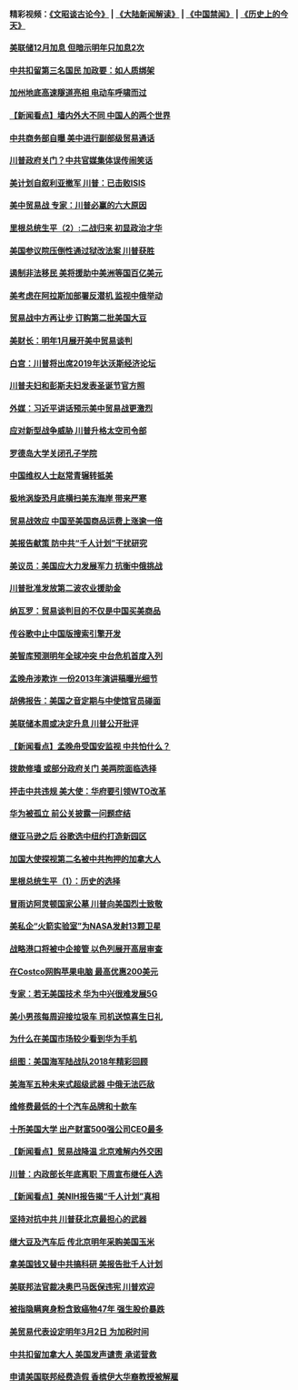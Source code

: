 #### 精彩视频：[《文昭谈古论今》](https://github.com/gfw-breaker/wenzhao/blob/master/README.md?t=12200331) | [《大陆新闻解读》](https://github.com/gfw-breaker/ntdtv-comedy/blob/master/README.md?t=12200331) | [《中国禁闻》](https://github.com/gfw-breaker/ntdtv-news/blob/master/README.md?t=12200331) | [《历史上的今天》](https://github.com/gfw-breaker/today-in-history/blob/master/README.md?t=12200331) 

#### [美联储12月加息 但暗示明年只加息2次](../pages/nsc412/n10920893.md?t=12200331) 

#### [中共扣留第三名国民 加政要：如人质绑架](../pages/nsc412/n10920887.md?t=12200331) 

#### [加州地底高速隧道亮相 电动车呼啸而过](../pages/nsc412/n10920767.md?t=12200331) 

#### [【新闻看点】墙内外大不同 中国人的两个世界](../pages/nsc412/n10920712.md?t=12200331) 

#### [中共商务部自曝 美中进行副部级贸易通话](../pages/nsc412/n10920635.md?t=12200331) 

#### [川普政府关门？中共官媒集体误传闹笑话](../pages/nsc412/n10920340.md?t=12200331) 

#### [美计划自叙利亚撤军 川普：已击败ISIS](../pages/nsc412/n10920579.md?t=12200331) 

#### [美中贸易战 专家：川普必赢的六大原因](../pages/nsc412/n10920421.md?t=12200331) 

#### [里根总统生平（2）:二战归来 初显政治才华](../pages/nsc412/n10919484.md?t=12200331) 

#### [美国参议院压倒性通过狱改法案 川普获胜](../pages/nsc412/n10919122.md?t=12200331) 

#### [遏制非法移民 美将援助中美洲等国百亿美元](../pages/nsc412/n10919532.md?t=12200331) 

#### [美考虑在阿拉斯加部署反潜机 监视中俄举动](../pages/nsc412/n10919530.md?t=12200331) 

#### [贸易战中方再让步 订购第二批美国大豆](../pages/nsc412/n10919154.md?t=12200331) 

#### [美财长：明年1月展开美中贸易谈判](../pages/nsc412/n10918842.md?t=12200331) 

#### [白宫：川普将出席2019年达沃斯经济论坛](../pages/nsc412/n10918624.md?t=12200331) 

#### [川普夫妇和彭斯夫妇发表圣诞节官方照](../pages/nsc412/n10918717.md?t=12200331) 

#### [外媒：习近平讲话预示美中贸易战更激烈](../pages/nsc412/n10918487.md?t=12200331) 

#### [应对新型战争威胁 川普升格太空司令部](../pages/nsc412/n10918501.md?t=12200331) 

#### [罗德岛大学关闭孔子学院](../pages/nsc412/n10918386.md?t=12200331) 

#### [中国维权人士赵常青辗转抵美](../pages/nsc412/n10918437.md?t=12200331) 

#### [极地涡旋恐月底横扫美东海岸 带来严寒](../pages/nsc412/n10918366.md?t=12200331) 

#### [贸易战效应 中国至美国商品运费上涨逾一倍](../pages/nsc412/n10918337.md?t=12200331) 

#### [美报告献策 防中共“千人计划”干扰研究](../pages/nsc412/n10916712.md?t=12200331) 

#### [美议员：美国应大力发展军力 抗衡中俄挑战](../pages/nsc412/n10917600.md?t=12200331) 

#### [川普批准发放第二波农业援助金](../pages/nsc412/n10916962.md?t=12200331) 

#### [纳瓦罗：贸易谈判目的不仅是中国买美商品](../pages/nsc412/n10917018.md?t=12200331) 

#### [传谷歌中止中国版搜索引擎开发](../pages/nsc412/n10917439.md?t=12200331) 

#### [美智库预测明年全球冲突 中台危机首度入列](../pages/nsc412/n10916856.md?t=12200331) 

#### [孟晚舟涉欺诈 一份2013年演讲稿曝光细节](../pages/nsc412/n10916405.md?t=12200331) 

#### [胡佛报告：美国之音定期与中使馆官员碰面](../pages/nsc412/n10916158.md?t=12200331) 

#### [美联储本周或决定升息 川普公开批评](../pages/nsc412/n10916516.md?t=12200331) 

#### [【新闻看点】孟晚舟受国安监视 中共怕什么？](../pages/nsc412/n10916290.md?t=12200331) 

#### [拨款修墙 或部分政府关门 美两院面临选择](../pages/nsc412/n10916254.md?t=12200331) 

#### [抨击中共违规 美大使：华府要引领WTO改革](../pages/nsc412/n10916337.md?t=12200331) 

#### [华为被孤立 前公关披露一问题症结](../pages/nsc412/n10916224.md?t=12200331) 

#### [继亚马逊之后 谷歌选中纽约打造新园区](../pages/nsc412/n10916244.md?t=12200331) 

#### [加国大使探视第二名被中共拘押的加拿大人](../pages/nsc412/n10916036.md?t=12200331) 

#### [里根总统生平（1）：历史的选择](../pages/nsc412/n10915488.md?t=12200331) 

#### [冒雨访阿灵顿国家公墓 川普向美国烈士致敬](../pages/nsc412/n10914684.md?t=12200331) 

#### [美私企“火箭实验室”为NASA发射13颗卫星](../pages/nsc412/n10914593.md?t=12200331) 

#### [战略港口将被中企接管 以色列展开高层审查](../pages/nsc412/n10914656.md?t=12200331) 

#### [在Costco网购苹果电脑 最高优惠200美元](../pages/nsc412/n10913554.md?t=12200331) 

#### [专家：若无美国技术 华为中兴很难发展5G](../pages/nsc412/n10913393.md?t=12200331) 

#### [美小男孩每周迎接垃圾车 司机送惊喜生日礼](../pages/nsc412/n10914575.md?t=12200331) 

#### [为什么在美国市场较少看到华为手机](../pages/nsc412/n10912210.md?t=12200331) 

#### [组图：美国海军陆战队2018年精彩回顾](../pages/nsc412/n10913826.md?t=12200331) 

#### [美海军五种未来式超级武器 中俄无法匹敌](../pages/nsc412/n10913021.md?t=12200331) 

#### [维修费最低的十个汽车品牌和十款车](../pages/nsc412/n10913112.md?t=12200331) 

#### [十所美国大学 出产财富500强公司CEO最多](../pages/nsc412/n10912203.md?t=12200331) 

#### [【新闻看点】贸易战降温 北京难解内外交困](../pages/nsc412/n10913260.md?t=12200331) 

#### [川普：内政部长年底离职 下周宣布继任人选](../pages/nsc412/n10913180.md?t=12200331) 

#### [【新闻看点】美NIH报告揭“千人计划”真相](../pages/nsc412/n10913124.md?t=12200331) 

#### [坚持对抗中共 川普获北京最担心的武器](../pages/nsc412/n10913202.md?t=12200331) 

#### [继大豆及汽车后 传北京明年采购美国玉米](../pages/nsc412/n10913299.md?t=12200331) 

#### [拿美国钱又替中共搞科研 美报告批千人计划](../pages/nsc412/n10913071.md?t=12200331) 

#### [美联邦法官裁决奥巴马医保违宪 川普欢迎](../pages/nsc412/n10912862.md?t=12200331) 

#### [被指隐瞒爽身粉含致癌物47年 强生股价暴跌](../pages/nsc412/n10912465.md?t=12200331) 

#### [美贸易代表设定明年3月2日 为加税时间](../pages/nsc412/n10912255.md?t=12200331) 

#### [中共扣留加拿大人 美国发声谴责 承诺营救](../pages/nsc412/n10912168.md?t=12200331) 

#### [申请美国联邦经费造假 香槟伊大华裔教授被解雇](../pages/nsc412/n10912060.md?t=12200331) 

